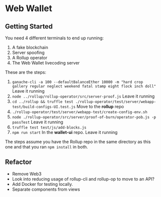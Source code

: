 # Web Wallet

## Getting Started

You need 4 different terminals to end up running:

1. A fake blockchain
2. Server spoofing
3. A Rollup operator
4. The Web Wallet livecoding server

These are the steps:

1. `ganache-cli -a 100 --defaultBalanceEther 10000 -m "hard crop gallery regular neglect weekend fatal stamp eight flock inch doll"` Leave it running
2. `node ../rollup/rollup-operator/src/server-proof.js` Leave it running
3. `cd ../rollup && truffle test ./rollup-operator/test/server/webapp-test/build-configs-UI.test.js` Move to the **rollup** repo
4. `./rollup-operator/test/server/webapp-test/create-config-env.sh`
5. `node ./rollup-operator/src/server/proof-of-burn/operator-pob.js -p passTest` Leave it running
6. `truffle test test/js/add-blocks.js` 
7. `npm run start` In the **wallet-ui** repo. Leave it running

The steps assume you have the Rollup repo in the same directory as this one and that you ran `npm install` in both.

## Refactor

- Remove Web3
- Look into reducing usage of rollup-cli and rollup-op to move to an API?
- Add Docker for testing locally.
- Separate components from views
